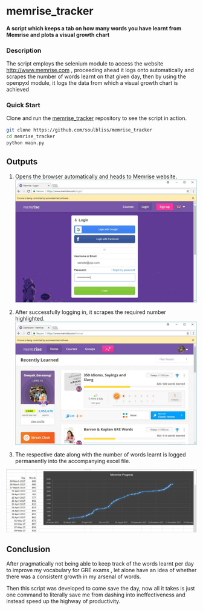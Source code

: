 # memrise_tracker


#### A script which keeps a tab on how many words you have learnt from Memrise and plots a visual growth chart
### Description
The script employs the selenium module to access the website http://www.memrise.com , proceeding ahead it logs onto automatically and scrapes the number of words learnt on that given day, then by using the openpyxl module, it logs the data from which a visual growth chart is achieved

### Quick Start
Clone and run the [memrise_tracker](https://github.com/soulbliss/memrise_tracker) repository to see the script in action.

```sh
git clone https://github.com/soulbliss/memrise_tracker
cd memrise_tracker
python main.py
```

## Outputs



1. Opens the browser automatically and heads to Memrise website.
![1.JPG](https://github.com/soulbliss/memrise_tracker/blob/master/Images/1.JPG?raw=true)








2. After successfully logging in, it scrapes the required number highlighted.
 ![](https://github.com/soulbliss/memrise_tracker/blob/master/Images/2.JPG?raw=true)







3. The respective date along with the number of words learnt is logged permanently into the accompanying excel file.

![](https://github.com/soulbliss/memrise_tracker/blob/master/Images/3.JPG?raw=true)




## Conclusion
After pragmatically not being able to keep track of the words learnt per day to improve my vocabulary for GRE exams , let alone have an idea of whether there was a consistent growth in my arsenal of words.

Then this script was developed  to come save the day, now all it takes is just one command to literally save me from dashing into ineffectiveness and instead speed up the highway of productivity.


